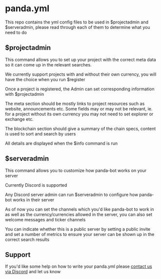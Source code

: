 # panda.yml

This repo contains the yml config files to be used in $projectadmin and $serveradmin, please read through each of them to determine what you need to do

## $projectadmin

This command allows you to set up your project with the correct meta data so it can come up in the relevant searches.

We currently support projects with and without their own currency, you will have the choice when you run $register

Once a project is registered, the Admin can set corresponding information with $projectadmin

The meta section should be mostly links to project resources such as website, announcements etc. Some fields may or may not be relevant, ie. for a project without its own currency you may not need to set explorer or exchange etc.

The blockchain section should give a summary of the chain specs, content is used to sort and search by users

All details are displayed when the $info command is run

## $serveradmin

This command allows you to customize how panda-bot works on your server

Currently Discord is supported

Any Discord server admin can run $serveradmin to configure how panda-bot works in their server

As of now you can set the channels which you'd like panda-bot to work in as well as the currency/currencies allowed in the server, you can also set welcome messages and ticker channels

You can indicate whether this is a public server by setting a public invite and set a number of metrics to ensure your server can be shown up in the correct search results

## Support

If you'd like some help on how to write your panda.yml please [contact us via Discord](https://discord.gg/Hs57Jg4) and let us know
